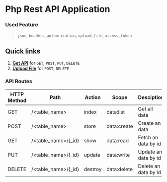 # Php Rest API Application

### Used Feature
> `json`, `headers_authorization`, `upload_file`, `access_token`

## Quick links
1. [**Get API**](http://localhost/php-rest-api/test/access_token=<Access_Token>) for `GET`, `POST`, `PUT`, `DELETE`
2. [**Upload File**](http://localhost/php-rest-api/file/access_token=<Access_Token>) for `POST`, `DELETE`

### API Routes
| HTTP Method	| Path | Action | Scope | Desciption  |
| ----- | ----- | ----- | ---- |------------- |
| GET      | /<table_name> | index | data:list | Get all data
| POST     | /<table_name> | store | data:create | Create an data
| GET      | /<table_name>/{_id} | show | data:read |  Fetch an data by id
| PUT      | /<table_name>/{_id} | update | data:write | Update an data by id
| DELETE   | /<table_name>/{_id} | destroy | data:delete | Delete an data by id
